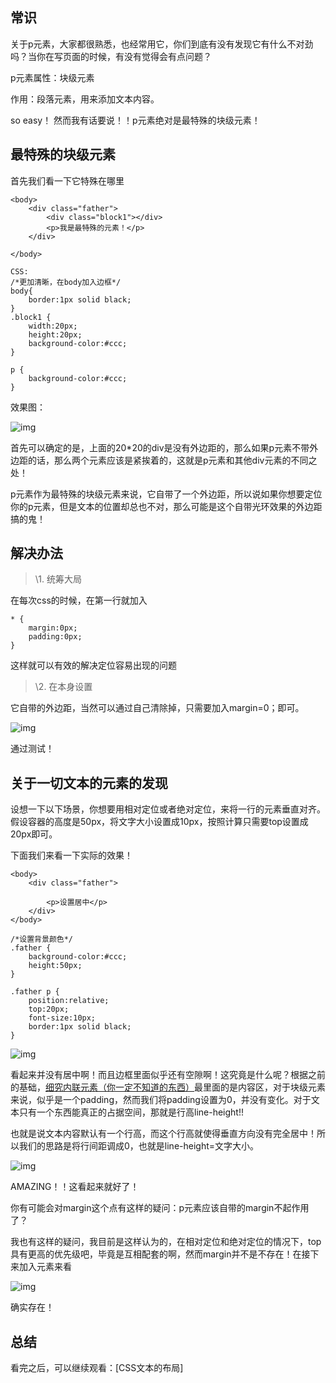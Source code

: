 ## 常识

关于p元素，大家都很熟悉，也经常用它，你们到底有没有发现它有什么不对劲吗？当你在写页面的时候，有没有觉得会有点问题？



p元素属性：块级元素

作用：段落元素，用来添加文本内容。



so easy！ 然而我有话要说！！p元素绝对是最特殊的块级元素！



## 最特殊的块级元素



首先我们看一下它特殊在哪里

```text
<body>
    <div class="father">
        <div class="block1"></div>
        <p>我是最特殊的元素！</p>
    </div>

</body>

CSS:
/*更加清晰，在body加入边框*/
body{
    border:1px solid black;
}
.block1 {
    width:20px;
    height:20px;
    background-color:#ccc;
}

p {
    background-color:#ccc;
}
```

效果图：

![img](https://pic3.zhimg.com/80/v2-aca2d2e59060fe9a6d5667661657e98a_hd.jpg)

首先可以确定的是，上面的20*20的div是没有外边距的，那么如果p元素不带外边距的话，那么两个元素应该是紧挨着的，这就是p元素和其他div元素的不同之处！



p元素作为最特殊的块级元素来说，它自带了一个外边距，所以说如果你想要定位你的p元素，但是文本的位置却总也不对，那么可能是这个自带光环效果的外边距搞的鬼！



## 解决办法

> \1. 统筹大局

在每次css的时候，在第一行就加入

```text
* {
    margin:0px;
    padding:0px;
}
```



这样就可以有效的解决定位容易出现的问题



> \2. 在本身设置

它自带的外边距，当然可以通过自己清除掉，只需要加入margin=0；即可。



![img](https://pic1.zhimg.com/80/v2-61dfc56e1037fe4dda83d5b1360b89ac_hd.jpg)

通过测试！



## 关于一切文本的元素的发现

设想一下以下场景，你想要用相对定位或者绝对定位，来将一行的元素垂直对齐。假设容器的高度是50px，将文字大小设置成10px，按照计算只需要top设置成20px即可。

下面我们来看一下实际的效果！

```text
<body>
    <div class="father">
        
        <p>设置居中</p>
    </div>
</body>

/*设置背景颜色*/
.father {
    background-color:#ccc;
    height:50px;
}

.father p {
    position:relative;
    top:20px;
    font-size:10px;
    border:1px solid black;
}
```

![img](https://pic1.zhimg.com/80/v2-3c5aafc0e9b6dfe229f2baf882914858_hd.jpg)

看起来并没有居中啊！而且边框里面似乎还有空隙啊！这究竟是什么呢？根据之前的基础，[细究内联元素（你一定不知道的东西）](https://zhuanlan.zhihu.com/p/31645001)最里面的是内容区，对于块级元素来说，似乎是一个padding，然而我们将padding设置为0，并没有变化。对于文本只有一个东西能真正的占据空间，那就是行高line-height!!

也就是说文本内容默认有一个行高，而这个行高就使得垂直方向没有完全居中！所以我们的思路是将行间距调成0，也就是line-height=文字大小。



![img](https://pic4.zhimg.com/80/v2-86695a56a7b47212a53e167f943a1b03_hd.jpg)

AMAZING！！这看起来就好了！



你有可能会对margin这个点有这样的疑问：p元素应该自带的margin不起作用了？



我也有这样的疑问，我目前是这样认为的，在相对定位和绝对定位的情况下，top具有更高的优先级吧，毕竟是互相配套的啊，然而margin并不是不存在！在接下来加入元素来看

![img](https://pic2.zhimg.com/80/v2-6b01f574300fb7899d8a17cc322c975d_hd.jpg)

确实存在！

## 总结

看完之后，可以继续观看：[CSS文本的布局]